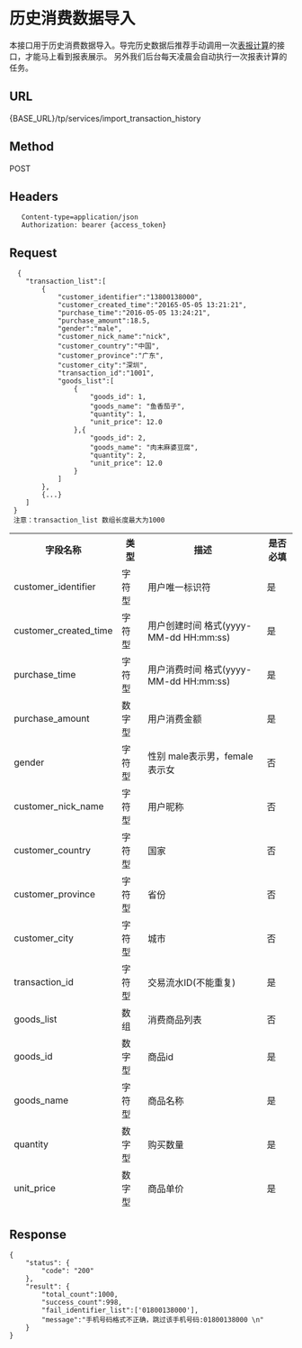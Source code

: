 # 历史消费数据导入

本接口用于历史消费数据导入。导完历史数据后推荐手动调用一次<a href='https://github.com/maxfunapi/api/blob/master/calculate_data.md'>表报计算</a>的接口，才能马上看到报表展示。 另外我们后台每天凌晨会自动执行一次报表计算的任务。

## URL
   {BASE_URL}/tp/services/import_transaction_history

## Method
   POST

## Headers
```
   Content-type=application/json
   Authorization: bearer {access_token}
```

## Request
```
  {
 	"transaction_list":[
		{
			"customer_identifier":"13800138000",
			"customer_created_time":"20165-05-05 13:21:21",
			"purchase_time":"2016-05-05 13:24:21",
			"purchase_amount":18.5,
			"gender":"male",
			"customer_nick_name":"nick",
			"customer_country":"中国",
			"customer_province":"广东",
			"customer_city":"深圳",
			"transaction_id":"1001",
			"goods_list":[
				{
					"goods_id": 1,
					"goods_name": "鱼香茄子",
					"quantity": 1,
					"unit_price": 12.0
				},{
					"goods_id": 2,
					"goods_name": "肉末麻婆豆腐",
					"quantity": 2,
					"unit_price": 12.0
				}
			]
		},
		{...}
	]
 }
 注意：transaction_list 数组长度最大为1000
```
<table data-tablesaw-sortable>
    <thead>
        <tr>
            <th data-tablesaw-sortable-col data-tablesaw-sortable-default-col>字段名称</th>
            <th data-tablesaw-sortable-col>类型</th>
            <th data-tablesaw-sortable-col>描述</th>
            <th data-tablesaw-sortable-col>是否必填</th>
        </tr>
	<tr>
		<td>customer_identifier</th>
		<td>字符型</th>
		<td>用户唯一标识符</th>
		<td>是</th>
	</tr>
	<tr>
		<td>customer_created_time</th>
		<td>字符型</th>
		<td>用户创建时间 格式(yyyy-MM-dd HH:mm:ss)</th>
		<td>是</th>
	</tr>
	<tr>
		<td>purchase_time</th>
		<td>字符型</th>
		<td>用户消费时间 格式(yyyy-MM-dd HH:mm:ss)</th>
		<td>是</th>
	</tr>
	<tr>
		<td>purchase_amount</th>
		<td>数字型</th>
		<td>用户消费金额</th>
		<td>是</th>
	</tr>
	<tr>
		<td>gender</th>
		<td>字符型</th>
		<td>性别 male表示男，female表示女</th>
		<td>否</th>
	</tr>
	<tr>
		<td>customer_nick_name</th>
		<td>字符型</th>
		<td>用户昵称</th>
		<td>否</th>
	</tr>
	<tr>
		<td>customer_country</th>
		<td>字符型</th>
		<td>国家</th>
		<td>否</th>
	</tr>
	<tr>
		<td>customer_province</th>
		<td>字符型</th>
		<td>省份</th>
		<td>否</th>
	</tr>
	<tr>
		<td>customer_city</th>
		<td>字符型</th>
		<td>城市</th>
		<td>否</th>
	</tr>
	<tr>
		<td>transaction_id</th>
		<td>字符型</th>
		<td>交易流水ID(不能重复)</th>
		<td>是</th>
	</tr>
	<tr>
            <td>goods_list</th>
            <td>数组</th>
            <td>消费商品列表</th>
            <td>否</th>
        </tr>
		<tr>
            <td>goods_id</th>
            <td>数字型</th>
            <td>商品id</th>
            <td>是</th>
        </tr>
		<tr>
            <td>goods_name</th>
            <td>字符型</th>
            <td>商品名称</th>
            <td>是</th>
        </tr>
		<tr>
            <td>quantity</th>
            <td>数字型</th>
            <td>购买数量</th>
            <td>是</th>
        </tr>
		<tr>
            <td>unit_price</th>
            <td>数字型</th>
            <td>商品单价</th>
            <td>是</th>
        </tr>
    </thead>
<table>


## Response
```
{
	"status": {
		"code": "200"
	},
	"result": {
		"total_count":1000,
		"success_count":998,
		"fail_identifier_list":['01800138000'],
		"message":"手机号码格式不正确，跳过该手机号码:01800138000 \n"
	}
}
```



 

 

